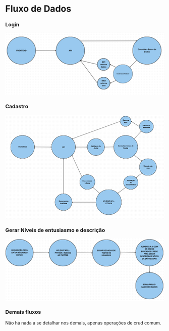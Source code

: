 # **Fluxo de Dados**

### **Login**

![alt text](assets/fluxo-login.png) 

### **Cadastro**

![alt text](assets/fluxo-cadastro.png)


### **Gerar Níveis de entusiasmo e descrição**

![alt text](assets/fluxo-entusiasmo.png)

### **Demais fluxos**

Não há nada a se detalhar nos demais, apenas operações de crud comum.

